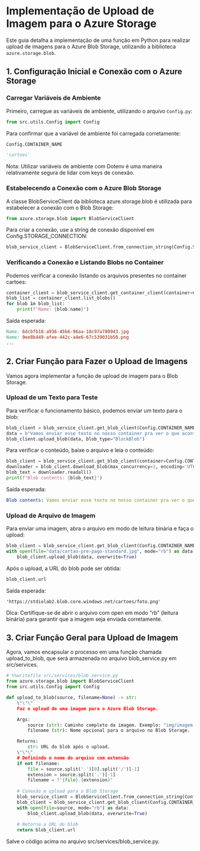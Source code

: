 # Implementação de Upload de Imagem para o Azure Storage

Este guia detalha a implementação de uma função em Python para realizar upload de imagens para o Azure Blob Storage, utilizando a biblioteca `azure.storage.blob`.

## 1. Configuração Inicial e Conexão com o Azure Storage

### Carregar Variáveis de Ambiente

Primeiro, carregue as variáveis de ambiente, utilizando o arquivo `Config.py`:

```python
from src.utils.Config import Config
```

Para confirmar que a variável de ambiente foi carregada corretamente:
```python
Config.CONTAINER_NAME
```

```python
'cartoes'
```

Nota: Utilizar variáveis de ambiente com Dotenv é uma maneira relativamente segura de lidar com keys de conexão.

### Estabelecendo a Conexão com o Azure Blob Storage
A classe BlobServiceClient da biblioteca azure.storage.blob é utilizada para estabelecer a conexão com o Blob Storage:

```python
from azure.storage.blob import BlobServiceClient
```

Para criar a conexão, use a string de conexão disponível em Config.STORAGE_CONNECTION:

```python
blob_service_client = BlobServiceClient.from_connection_string(Config.STORAGE_CONNECTION)
```

### Verificando a Conexão e Listando Blobs no Container
Podemos verificar a conexão listando os arquivos presentes no container cartoes:
```python
container_client = blob_service_client.get_container_client(container=Config.CONTAINER_NAME)
blob_list = container_client.list_blobs()
for blob in blob_list:
    print(f"Name: {blob.name}")
```

Saída esperada:
```makefile
Name: 6dcbfb18-a936-45b6-96aa-18c97a780943.jpg
Name: 9ee8b449-afee-442c-a4e6-67c539031b50.png
...
```

## 2. Criar Função para Fazer o Upload de Imagens
Vamos agora implementar a função de upload de imagem para o Blob Storage.

### Upload de um Texto para Teste

Para verificar o funcionamento básico, podemos enviar um texto para o blob:
```python
blob_client = blob_service_client.get_blob_client(Config.CONTAINER_NAME, blob="teste_upload.txt")
data = b"Vamos enviar esse texto no nosso container pra ver o que acontece."
blob_client.upload_blob(data, blob_type="BlockBlob")
```

Para verificar o conteúdo, baixe o arquivo e leia o conteúdo:
```python
blob_client = blob_service_client.get_blob_client(container=Config.CONTAINER_NAME, blob="teste_upload.txt")
downloader = blob_client.download_blob(max_concurrency=1, encoding='UTF-8')
blob_text = downloader.readall()
print(f"Blob contents: {blob_text}")
```

Saída esperada:
```yaml
Blob contents: Vamos enviar esse texto no nosso container pra ver o que acontece.
```

### Upload de Arquivo de Imagem
Para enviar uma imagem, abra o arquivo em modo de leitura binária e faça o upload:
```python
blob_client = blob_service_client.get_blob_client(Config.CONTAINER_NAME, 'foto.png')
with open(file="data/cartao-pre-pago-standard.jpg", mode="rb") as data:
    blob_client.upload_blob(data, overwrite=True)
``` 

Após o upload, a URL do blob pode ser obtida:
```python
blob_client.url
```

Saída esperada:
```
'https://stdiolab2.blob.core.windows.net/cartoes/foto.png'
```

Dica: Certifique-se de abrir o arquivo com open em modo "rb" (leitura binária) para garantir que a imagem seja enviada corretamente.

## 3. Criar Função Geral para Upload de Imagem
Agora, vamos encapsular o processo em uma função chamada upload_to_blob, que será armazenada no arquivo blob_service.py em src/services.

```python
# %%writefile src/services/blob_service.py
from azure.storage.blob import BlobServiceClient 
from src.utils.Config import Config 

def upload_to_blob(source, filename=None) -> str:
    \"\"\"
    Faz o upload de uma imagem para o Azure Blob Storage.

    Args:
        source (str): Caminho completo da imagem. Exemplo: "img/imagem.png".
        filename (str): Nome opcional para o arquivo no Blob Storage.

    Returns: 
        str: URL do blob após o upload.
    \"\"\" 
    # Definindo o nome do arquivo com extensão
    if not filename:        
        file = source.split('.')[0].split('/')[-1]
        extension = source.split('.')[-1]
        filename = f"{file}.{extension}"
        
    # Conexão e upload para o Blob Storage
    blob_service_client = BlobServiceClient.from_connection_string(Config.STORAGE_CONNECTION)
    blob_client = blob_service_client.get_blob_client(Config.CONTAINER_NAME, filename)
    with open(file=source, mode="rb") as data:
        blob_client.upload_blob(data, overwrite=True)
    
    # Retorna a URL do blob
    return blob_client.url
```

Salve o código acima no arquivo src/services/blob_service.py.
